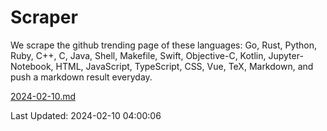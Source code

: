 # Scraper

We scrape the github trending page of these languages: Go, Rust, Python, Ruby, C++, C, Java, Shell, Makefile, Swift, Objective-C, Kotlin, Jupyter-Notebook, HTML, JavaScript, TypeScript, CSS, Vue, TeX, Markdown, and push a markdown result everyday.

[2024-02-10.md](https://github.com/yangwenmai/github-trending-backup/blob/master/2024-02-10.md)

Last Updated: 2024-02-10 04:00:06